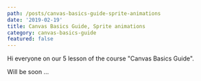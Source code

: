 ```yaml
---
path: /posts/canvas-basics-guide-sprite-animations
date: '2019-02-19'
title: Canvas Basics Guide, Sprite animations
category: canvas-basics-guide
featured: false
---
```


Hi everyone on our 5 lesson of the course "Canvas Basics Guide".

Will be soon ...
